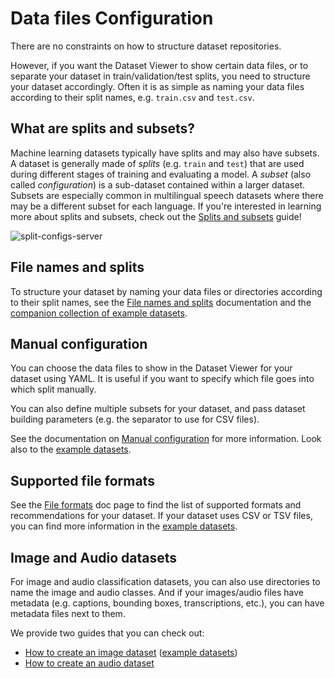 # Data files Configuration

There are no constraints on how to structure dataset repositories.

However, if you want the Dataset Viewer to show certain data files, or to separate your dataset in train/validation/test splits, you need to structure your dataset accordingly.
Often it is as simple as naming your data files according to their split names, e.g. `train.csv` and `test.csv`.

## What are splits and subsets?

Machine learning datasets typically have splits and may also have subsets. A dataset is generally made of _splits_ (e.g. `train` and `test`) that are used during different stages of training and evaluating a model. A _subset_ (also called _configuration_) is a sub-dataset contained within a larger dataset. Subsets are especially common in multilingual speech datasets where there may be a different subset for each language. If you're interested in learning more about splits and subsets, check out the [Splits and subsets](https://huggingface.co/docs/datasets-server/configs_and_splits) guide!

![split-configs-server](https://huggingface.co/datasets/huggingface/documentation-images/resolve/main/split-configs-server.gif)

## File names and splits

To structure your dataset by naming your data files or directories according to their split names, see the [File names and splits](./datasets-file-names-and-splits) documentation and the [companion collection of example datasets](https://huggingface.co/collections/datasets-examples/file-names-and-splits-655e28af4471bd95709eb135).

## Manual configuration

You can choose the data files to show in the Dataset Viewer for your dataset using YAML.
It is useful if you want to specify which file goes into which split manually.

You can also define multiple subsets for your dataset, and pass dataset building parameters (e.g. the separator to use for CSV files).

See the documentation on [Manual configuration](./datasets-manual-configuration) for more information. Look also to the [example datasets](https://huggingface.co/collections/datasets-examples/manual-configuration-655e293cea26da0acab95b87).

## Supported file formats

See the [File formats](./datasets-adding#file-formats) doc page to find the list of supported formats and recommendations for your dataset. If your dataset uses CSV or TSV files, you can find more information in the [example datasets](https://huggingface.co/collections/datasets-examples/format-csv-and-tsv-655f681cb9673a4249cccb3d).

## Image and Audio datasets

For image and audio classification datasets, you can also use directories to name the image and audio classes.
And if your images/audio files have metadata (e.g. captions, bounding boxes, transcriptions, etc.), you can have metadata files next to them.

We provide two guides that you can check out:

- [How to create an image dataset](./datasets-image) ([example datasets](https://huggingface.co/collections/datasets-examples/image-dataset-6568e7cf28639db76eb92d65))
- [How to create an audio dataset](https://huggingface.co/docs/datasets/audio_dataset)
